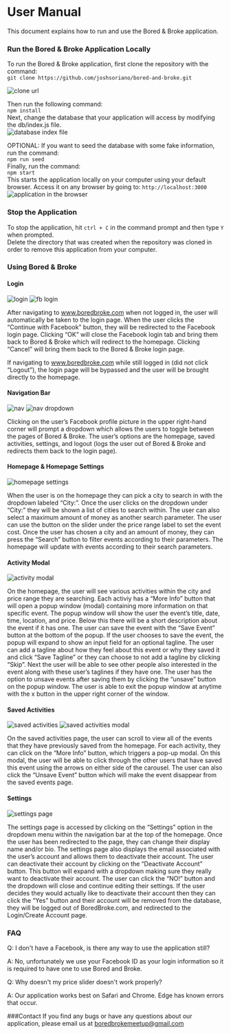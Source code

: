 # User Manual
This document explains how to run and use the Bored & Broke application.

### Run the Bored & Broke Application Locally

To run the Bored & Broke application, first clone the repository with the command:                
`git clone https://github.com/joshsoriano/bored-and-broke.git`           

![clone url](https://raw.githubusercontent.com/joshsoriano/bored-and-broke/master/documents/user%20manual/gitclone.png)

Then run the following command:                
`npm install`           
Next, change the database that your application will access by modifying the db/index.js file.           
![database index file](https://raw.githubusercontent.com/joshsoriano/bored-and-broke/master/documents/user%20manual/dbindex.png)

OPTIONAL: If you want to seed the database with some fake information, run the command:            
`npm run seed`               
Finally, run the command:              
`npm start`                  
This starts the application locally on your computer using your default browser. Access it on any browser by going to:     `http://localhost:3000`      
![application in the browser](https://raw.githubusercontent.com/joshsoriano/bored-and-broke/master/documents/user%20manual/app.png)

### Stop the Application
To stop the application, hit `ctrl + C` in the command prompt and then type `Y` when prompted.          
Delete the directory that was created when the repository was cloned in order to remove this application from your computer.          

### Using Bored & Broke

#### Login
![login](https://raw.githubusercontent.com/joshsoriano/bored-and-broke/master/documents/user%20manual/bb-login.png)
![fb login](https://raw.githubusercontent.com/joshsoriano/bored-and-broke/master/documents/user%20manual/facebook-login.png)

After navigating to www.boredbroke.com when not logged in, the user will automatically be taken to the login page. When the user clicks the “Continue with Facebook” button, they will be redirected to the Facebook login page. Clicking “OK” will close the Facebook login tab and bring them back to Bored & Broke which will redirect to the homepage. Clicking “Cancel” will bring them back to the Bored & Broke login page. 

If navigating to www.boredbroke.com while still logged in (did not click “Logout”), the login page will be bypassed and the user will be brought directly to the homepage. 

#### Navigation Bar
![nav](https://raw.githubusercontent.com/joshsoriano/bored-and-broke/master/documents/user%20manual/nav.png)
![nav dropdown](https://raw.githubusercontent.com/joshsoriano/bored-and-broke/master/documents/user%20manual/nav-dropdown.png)

Clicking on the user’s Facebook profile picture in the upper right-hand corner will prompt a dropdown which allows the users to toggle between the pages of Bored & Broke. The user’s options are the homepage, saved activities, settings, and logout (logs the user out of Bored & Broke and redirects them back to the login page).  

#### Homepage & Homepage Settings  
![homepage settings](https://raw.githubusercontent.com/joshsoriano/bored-and-broke/master/documents/user%20manual/homepageSettings.png)  

When the user is on the homepage they can pick a city to search in with the dropdown labeled “City:”. Once the user clicks on the dropdown under “City:” they will be shown a list of cities to search within. The user can also select a maximum amount of money as another search parameter. The user can use the button on the slider under the price range label to set the event cost. Once the user has chosen a city and an amount of money, they can press the “Search” button to filter events according to their parameters. The homepage will update with events according to their search parameters. 

#### Activity Modal  
![activity modal](https://raw.githubusercontent.com/joshsoriano/bored-and-broke/master/documents/user%20manual/activityModal.png)  

On the homepage, the user will see various activities within the city and price range they are searching. Each activiy has a “More Info” button that will open a popup window (modal) containing more information on that specific event. The popup window will show the user the event’s title, date, time, location, and price. Below this there will be a short description about the event if it has one. The user can save the event with the “Save Event” button at the bottom of the popup. If the user chooses to save the event, the popup will expand to show an input field for an optional tagline. The user can add a tagline about how they feel about this event or why they saved it and click “Save Tagline” or they can choose to not add a tagline by clicking “Skip”. Next the user will be able to see other people also interested in the event along with these user’s taglines if they have one. The user has the option to unsave events after saving them by clicking the “unsave” button on the popup window. The user is able to exit the popup window at anytime with the x button in the upper right corner of the window. 

#### Saved Activities
![saved activities](https://raw.githubusercontent.com/joshsoriano/bored-and-broke/master/documents/user%20manual/saved-activities.png)
![saved activities modal](https://raw.githubusercontent.com/joshsoriano/bored-and-broke/master/documents/user%20manual/saved-activities-modal.png)

On the saved activities page, the user can scroll to view all of the events that they have previously saved from the homepage. For each activity, they can click on the “More Info” button, which triggers a pop-up modal. On this modal, the user will be able to click through the other users that have saved this event using the arrows on either side of the carousel. The user can also click the “Unsave Event” button which will make the event disappear from the saved events page. 

#### Settings  
![settings page](https://raw.githubusercontent.com/joshsoriano/bored-and-broke/master/documents/user%20manual/settingsPage.png)  

The settings page is accessed by clicking on the “Settings” option in the dropdown menu within the navigation bar at the top of the homepage. Once the user has been redirected to the page, they can change their display name and/or bio. The settings page also displays the email associated with the user’s account and allows them to deactivate their account. The user can deactivate their account by clicking on the “Deactivate Account” button. This button will expand with a dropdown making sure they really want to deactivate their account. The user can click the “NO!” button and the dropdown will close and continue editing their settings. If the user decides they would actually like to deactivate their account then they can click the “Yes” button and their account will be removed from the database, they will be logged out of BoredBroke.com, and redirected to the Login/Create Account page.

### FAQ
Q: I don't have a Facebook, is there any way to use the application still?

A: No, unfortunately we use your Facebook ID as your login information so it is required to have one to use Bored and Broke.

Q: Why doesn't my price slider doesn't work properly?

A: Our application works best on Safari and Chrome. Edge has known errors that occur.

###Contact
If you find any bugs or have any questions about our application, please email us at boredbrokemeetup@gmail.com
